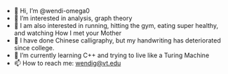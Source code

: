 - 👋 Hi, I’m @wendi-omega0
- 👀 I’m interested in analysis, graph theory
- 👀 I am also interested in running, hitting the gym, eating super healthy, and watching How I met your Mother 
- 👀 I have done Chinese calligraphy, but my handwriting has deteriorated since college. 
- 🌱 I’m currently learning C++ and trying to live like a Turing Machine 
- 📫 How to reach me: wendig@vt.edu

<!---
wendi-omega0/wendi-omega0 is a ✨ special ✨ repository because its `README.md` (this file) appears on your GitHub profile.
You can click the Preview link to take a look at your changes.
--->
